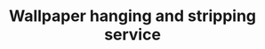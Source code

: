 ---
title: "Wallpaper hanging and stripping service"
alt: "Professional wallpaper hanging for a neat finish or stripping old wallpaper for a fresh look"
description: "Professional wallpaper hanging for a neat finish or stripping old wallpaper for a fresh look"
category: "painter-decorator"
subcategory: "wallpaper-hanging-stripping"
image: "/tradespeople/painter-decorator/wallpaper-hanging-stripping.webp"
ogImage: "/tradespeople/painter-decorator/wallpaper-hanging-stripping.webp"
colour: "blue"
pathtxt: "Wallpaper hanging and stripping"
published: true
---